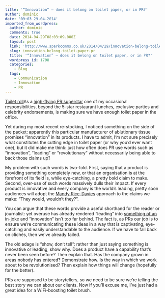 ```yaml
---
title: '“Innovation” – does it belong on toilet paper, or in PR?'
author: dominic
date: '09:03 29-04-2014'
imported_from_wordpress:
  author: dominic
  comments: true
  date: 2014-04-29T08:03:09.000Z
  layout: post
  link: 'http://www.sparkcomms.co.uk/2014/04/29/innovation-belong-toilet-paper-pr/'
  slug: innovation-belong-toilet-paper-pr
  title: '“Innovation” – does it belong on toilet paper, or in PR?'
  wordpress_id: 1798
  categories:
    - Blog
  tags:
    - Communication
    - Innovation
    - PR
---
```


[Toilet roll](IMAG0419-169x300.jpg)As a [high-flying PR superstar](http://www.prweek.com/article/1157580/rated-2012-spark-communications) one of my occasional responsibilities, beyond the 5-star restaurant lunches, exclusive parties and celebrity endorsements, is making sure we have enough toilet paper in the office.

Yet during my most recent re-stocking, I noticed something on the side of the packet: apparently this particular manufacturer of ablutionary tissue promises “innovation” in its products. I have to admit, I’m not sure precisely what constitutes the cutting edge in toilet paper (or why you’d ever want one), but it did make me think: just how often does PR use words such as “innovation”, “leading” or “revolutionary” without necessarily being able to back those claims up?

My problem with such words is two-fold. First, saying that a product is providing something completely new, or that an organisation is at the forefront of its field is, while eye-catching, a pretty bold claim to make. Second, over-use of such words massively dulls their impact. If every product is innovative and every company is the world’s leading, pretty soon audiences will adopt the [Mandy Rice-Davies](http://en.wikipedia.org/wiki/Mandy_Rice-Davies) approach to the claims we make: “They would, wouldn’t they?”.

You can argue that these words provide a useful shorthand for the reader or journalist: yet overuse has already rendered “leading” into [something of an in-joke](http://theworldsleading.blogspot.co.uk/2006/07/blog-post.html) and “innovation” isn’t too far behind. The fact is, as PRs our job is to ensure we’re communicating these ideas in a way that is captivating, eye-catching and easily understandable to the audience. If we have to fall back on clichés, then we’ve already failed.

The old adage is “show, don’t tell”: rather than just saying something is innovative or leading, show why. Does a product have a capability that’s never been seen before? Then explain that. Has the company grown in areas nobody has entered? Demonstrate how. Is the way in which we work about to be revolutionised? Then explain how things will change (hopefully for the better).

PRs are supposed to be storytellers, so we need to be sure we’re telling the best story we can about our clients. Now if you’ll excuse me, I’ve just had a great idea for a WiFi-boosting toilet brush.
